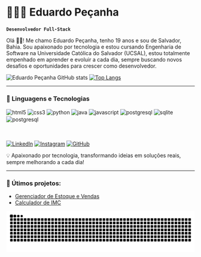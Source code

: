 
# 👨🏻‍💻 Eduardo Peçanha 

**`Desenvolvedor Full-Stack`**

Olá 🖐🏼! Me chamo Eduardo Peçanha, tenho 19 anos e sou de Salvador, Bahia. Sou apaixonado por tecnologia e estou cursando Engenharia de Software na Universidade Católica do Salvador (UCSAL),
estou totalmente empenhado em aprender e evoluir a cada dia, sempre buscando novos desafios e oportunidades para crescer como desenvolvedor.

![Eduardo Peçanha GitHub stats](https://github-readme-stats.vercel.app/api?username=EduardoPec&show_icons=true&theme=dracula)
[![Top Langs](https://github-readme-stats.vercel.app/api/top-langs/?username=EduardoPec)](https://github.com/anuraghazra/github-readme-stats)


---

### 📌 Linguagens e Tecnologias
<div style="display: inline_block">
  <img align="center" alt="html5" height="40" width="50" src="https://cdn.jsdelivr.net/gh/devicons/devicon@latest/icons/html5/html5-original.svg" />
  <img align="center" alt="css3" height="40" width="50" src="https://cdn.jsdelivr.net/gh/devicons/devicon@latest/icons/css3/css3-original.svg" />
  <img align="center" alt="python" height="40" width="50" src="https://cdn.jsdelivr.net/gh/devicons/devicon@latest/icons/python/python-original.svg" />
  <img align="center" alt="java" height="40" width="50" src="https://cdn.jsdelivr.net/gh/devicons/devicon@latest/icons/java/java-original.svg" />
  <img align="center" alt="javascript" height="40" width="50" src="https://img.shields.io/badge/JavaScript-F7DF1E?style=for-the-badge&logo=javascript&logoColor=black" />
  <img align="center" alt="postgresql" height="40" width="50" src="https://cdn.jsdelivr.net/gh/devicons/devicon@latest/icons/postgresql/postgresql-plain.svg" />
  <img align="center" alt="sqlite" height="40" width="50" src="https://img.shields.io/badge/SQLite-07405E?style=for-the-badge&logo=sqlite&logoColor=white" />
  <img align="center" alt="postgresql" height="40" width="50" src="https://cdn.jsdelivr.net/gh/devicons/devicon@latest/icons/mysql/mysql-original.svg" />
          
      
</div><br/> 

<br/>[![Linkedln](https://img.shields.io/badge/LinkedIn-0077B5?style=for-the-badge&logo=linkedin&logoColor=white)](https://www.linkedin.com/in/eduardopecanhasantos/)
[![Instagram](https://img.shields.io/badge/Instagram-E4405F?style=for-the-badge&logo=instagram&logoColor=white)](https://www.instagram.com/dudupecanha_/)
[![GitHub](https://img.shields.io/badge/GitHub-100000?style=for-the-badge&logo=github&logoColor=white)](https://www.github.com/EduardoPec)


💡 Apaixonado por tecnologia, transformando ideias em soluções reais, sempre melhorando a cada dia!

---

### 📌 Útimos projetos:
- [Gerenciador de Estoque e Vendas](https://github.com/EduardoPec/Gerenciador-de-Estoque-e-Vendas)<br/>
- [Calculador de IMC](https://github.com/EduardoPec/calculadorDeImc)<br/>

<picture align="center">
  <source media="(prefers-color-scheme: dark)" srcset="https://raw.githubusercontent.com/EduardoPec/EduardoPec/output/github-contribution-grid-snake-dark.svg">
  <source media="(prefers-color-scheme: light)" srcset="https://raw.githubusercontent.com/EduardoPec/EduardoPec/output/github-contribution-grid-snake-dark.svg">
  <img align="center" alt="github contribution grid snake animation" src="https://raw.githubusercontent.com/EduardoPec/EduardoPec/output/github-contribution-grid-snake.svg">
</picture>


